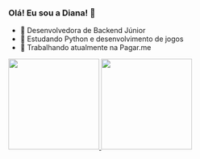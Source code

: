 <h4 align="center">

### Olá! Eu sou a Diana! 👋

- 🔭 Desenvolvedora de Backend Júnior
- 🌱 Estudando Python e desenvolvimento de jogos
- 🏹 Trabalhando atualmente na Pagar.me

<div style="display: inline_block">
  <a href="https://github.com/Dianna-coder">
  <img height="180em" src="https://github-readme-stats.vercel.app/api?username=Dianna-coder&show_icons=true&theme=dracula&include_all_commits=true&count_private=true"/>
  <img height="180em" src="https://github-readme-stats.vercel.app/api/top-langs/?username=Dianna-coder&layout=compact&langs_count=10&theme=dracula"/>
</div>
